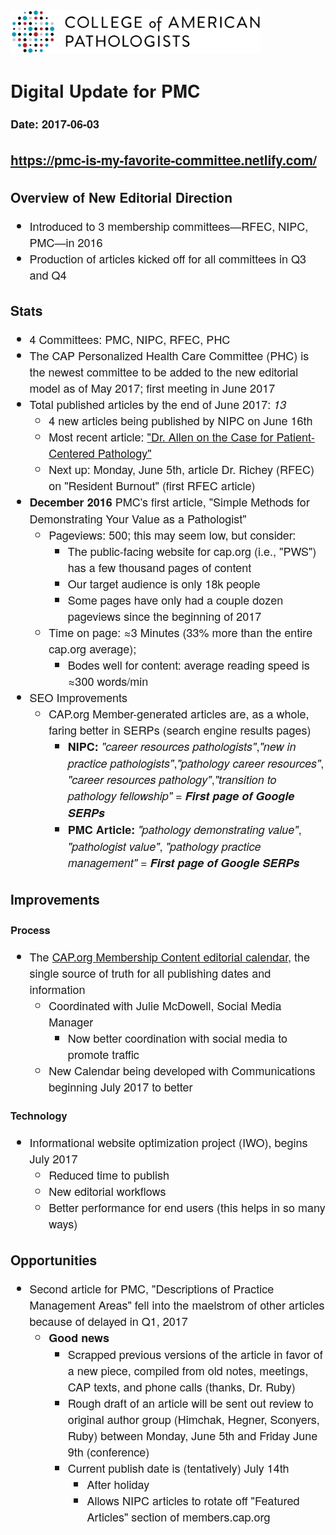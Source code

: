 <style>
    *,*:before,*:after {
        font-family: 'Avenir Next','Avenir','helvetica neue',helvetica,arial,sans-serif;
    }
    ol,li,ul,p {
        font-size:18px;
    }
</style>
<img src="cap-logo.svg" alt="" style="max-width:400px;max-height:120px;display:block;clear:both;">

# Digital Update for PMC
**Date: 2017-06-03**

## <https://pmc-is-my-favorite-committee.netlify.com/>

## Overview of New Editorial Direction

* Introduced to 3 membership committees&mdash;RFEC, NIPC, PMC&mdash;in 2016
* Production of articles kicked off for all committees in Q3 and Q4

## Stats

* 4 Committees: PMC, NIPC, RFEC, PHC
* The CAP Personalized Health Care Committee (PHC) is the newest committee to be added to the new editorial model as of May 2017; first meeting in June 2017
* Total published articles by the end of June 2017: *13*
    * 4 new articles being published by NIPC on June 16th
    * Most recent article: ["Dr. Allen on the Case for Patient-Centered Pathology"](http://www.cap.org/web/home/resources/case-for-patient-centered-pathology)
    * Next up: Monday, June 5th, article Dr. Richey (RFEC) on "Resident Burnout" (first RFEC article)
* **December 2016** PMC's first article, "Simple Methods for Demonstrating Your Value as a Pathologist"
    * Pageviews: 500; this may seem low, but consider:
        * The public-facing website for cap.org (i.e., "PWS") has a few thousand pages of content
        * Our target audience is only 18k people
        * Some pages have only had a couple dozen pageviews since the beginning of 2017
    * Time on page: ≈3 Minutes (33% more than the entire cap.org average);
        * Bodes well for content: average reading speed is ≈300 words/min
* SEO Improvements
    * CAP.org Member-generated articles are, as a whole, faring better in SERPs (search engine results pages)
        * **NIPC:** *"career resources pathologists"*,*"new in practice pathologists"*,*"pathology career resources"*, *"career resources pathology"*,*"transition to pathology fellowship"* = ***First page of Google SERPs***
        * **PMC Article:** *"pathology demonstrating value"*, *"pathologist value"*, *"pathology practice management"* = ***First page of Google SERPs***

## Improvements

### Process

* The [CAP.org Membership Content editorial calendar](https://docs.google.com/spreadsheets/d/1PY7stz-MtTOis6k6Qnzm9dcCA70G5golj9gFXeXX-oI/edit?usp=sharing), the single source of truth for all publishing dates and information
    * Coordinated with Julie McDowell, Social Media Manager
        * Now better coordination with social media to promote traffic
    * New Calendar being developed with Communications beginning July 2017 to better

### Technology

* Informational website optimization project (IWO), begins July 2017
    * Reduced time to publish
    * New editorial workflows
    * Better performance for end users (this helps in so many ways)

## Opportunities

* Second article for PMC, "Descriptions of Practice Management Areas" fell into the maelstrom of other articles because of delayed in Q1, 2017
    * **Good news**
        * Scrapped previous versions of the article in favor of a new piece, compiled from old notes, meetings, CAP texts, and phone calls (thanks, Dr. Ruby)
        * Rough draft of an article will be sent out review to original author group (Himchak, Hegner, Sconyers, Ruby) between Monday, June 5th and Friday June 9th (conference)
        * Current publish date is (tentatively) July 14th
            * After holiday
            * Allows NIPC articles to rotate off "Featured Articles" section of members.cap.org



